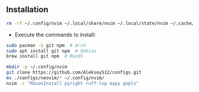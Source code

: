 ## Installation
```sh
rm -rf ~/.config/nvim ~/.local/share/nvim ~/.local/state/nvim ~/.cache/nvim
```

- Execute the commands to install:

```sh
sudo pacman -S git npm  # Arch
sudo apt install git npm  # Debian
brew install git npm  # MacOS
```

```sh
mkdir -p ~/.config/nvim
git clone https://github.com/Aleksey512/configs.git
mv ./configs/neovim/* ~/.config/nvim/
nvim -c "MasonInstall pyright ruff-lsp mypy gopls"
```
